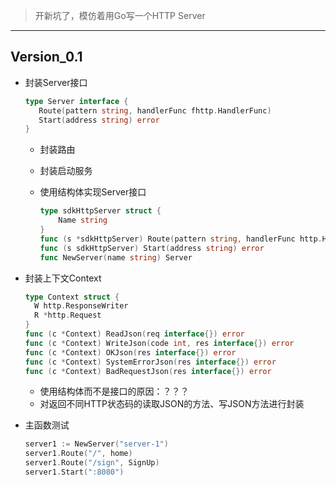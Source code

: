>
>
>开新坑了，模仿着用Go写一个HTTP Server



----

## Version_0.1

- 封装Server接口

  ```go
  type Server interface {
     Route(pattern string, handlerFunc fhttp.HandlerFunc)
     Start(address string) error
  }
  ```

  - 封装路由

  - 封装启动服务

  - 使用结构体实现Server接口

    ```go
    type sdkHttpServer struct {
    	Name string
    }
    func (s *sdkHttpServer) Route(pattern string, handlerFunc http.HandlerFunc)
    func (s sdkHttpServer) Start(address string) error
    func NewServer(name string) Server
    ```

- 封装上下文Context

  ```go
  type Context struct {
  	W http.ResponseWriter
  	R *http.Request
  }
  func (c *Context) ReadJson(req interface{}) error
  func (c *Context) WriteJson(code int, res interface{}) error
  func (c *Context) OKJson(res interface{}) error
  func (c *Context) SystemErrorJson(res interface{}) error
  func (c *Context) BadRequestJson(res interface{}) error
  ```

  - 使用结构体而不是接口的原因：？？？
  - 对返回不同HTTP状态码的读取JSON的方法、写JSON方法进行封装

- 主函数测试

  ```go
  server1 := NewServer("server-1")
  server1.Route("/", home)
  server1.Route("/sign", SignUp)
  server1.Start(":8080")
  ```

  

